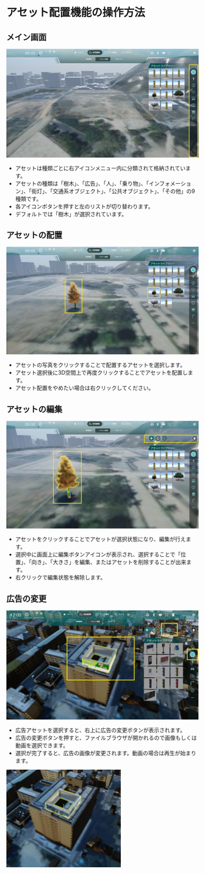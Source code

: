# アセット配置機能の操作方法
## メイン画面
![メイン画面](../resources/AssetPlacement/AssetPlacement_main.png)
- アセットは種類ごとに右アイコンメニュー内に分類されて格納されています。
- アセットの種類は「樹木」、「広告」、「人」、「乗り物」、「インフォメーション」、「街灯」、「交通系オブジェクト」、「公共オブジェクト」、「その他」の9種類です。
- 各アイコンボタンを押すと左のリストが切り替わります。
- デフォルトでは「樹木」が選択されています。
## アセットの配置
![アセット配置画面](../resources/AssetPlacement/AssetPlacement_create.png)
- アセットの写真をクリックすることで配置するアセットを選択します。
- アセット選択後に3D空間上で再度クリックすることでアセットを配置します。
- アセット配置をやめたい場合は右クリックしてください。
## アセットの編集
![アセット編集画面](../resources/AssetPlacement/AssetPlacement_edit.png)
- アセットをクリックすることでアセットが選択状態になり、編集が行えます。
- 選択中に画面上に編集ボタンアイコンが表示され、選択することで「位置」、「向き」、「大きさ」を編集、またはアセットを削除することが出来ます。
- 右クリックで編集状態を解除します。
## 広告の変更
![広告の変更](../resources/AssetPlacement/AssetPlacement_advertisement.png)
- 広告アセットを選択すると、右上に広告の変更ボタンが表示されます。
- 広告の変更ボタンを押すと、ファイルブラウザが開かれるので画像もしくは動画を選択できます。
- 選択が完了すると、広告の画像が変更されます。動画の場合は再生が始まります。

<img width="300" alt="広告の変更画面" src="../resources/AssetPlacement/AssetPlacement_advertisement_edit.png">
